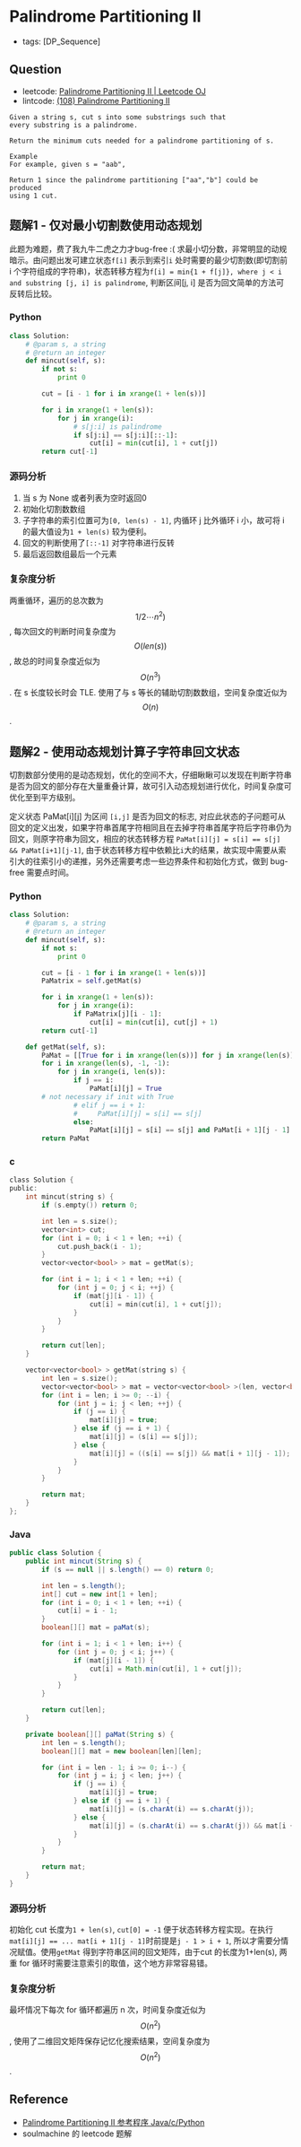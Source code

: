 # Palindrome Partitioning II

- tags: [DP_Sequence]

## Question

- leetcode: [Palindrome Partitioning II | Leetcode OJ](https://leetcode.com/problems/palindrome-partitioning-ii/)
- lintcode: [(108) Palindrome Partitioning II](http://www.lintcode.com/en/problem/palindrome-partitioning-ii/)

```
Given a string s, cut s into some substrings such that
every substring is a palindrome.

Return the minimum cuts needed for a palindrome partitioning of s.

Example
For example, given s = "aab",

Return 1 since the palindrome partitioning ["aa","b"] could be produced
using 1 cut.
```

## 题解1 - 仅对最小切割数使用动态规划

此题为难题，费了我九牛二虎之力才bug-free :( 求最小切分数，非常明显的动规暗示。由问题出发可建立状态`f[i]` 表示到索引`i` 处时需要的最少切割数(即切割前 i 个字符组成的字符串)，状态转移方程为`f[i] = min{1 + f[j]}, where j < i and substring [j, i] is palindrome`, 判断区间[j, i] 是否为回文简单的方法可反转后比较。

### Python

```python
class Solution:
    # @param s, a string
    # @return an integer
    def mincut(self, s):
        if not s:
            print 0

        cut = [i - 1 for i in xrange(1 + len(s))]

        for i in xrange(1 + len(s)):
            for j in xrange(i):
                # s[j:i] is palindrome
                if s[j:i] == s[j:i][::-1]:
                    cut[i] = min(cut[i], 1 + cut[j])
        return cut[-1]
```

### 源码分析

1. 当 s 为 None 或者列表为空时返回0
2. 初始化切割数数组
3. 子字符串的索引位置可为`[0, len(s) - 1]`, 内循环 j 比外循环 i 小，故可将 i 的最大值设为`1 + len(s)` 较为便利。
4. 回文的判断使用了`[::-1]` 对字符串进行反转
5. 最后返回数组最后一个元素

### 复杂度分析

两重循环，遍历的总次数为 $$1/2 \cdots n^2)$$, 每次回文的判断时间复杂度为 $$O(len(s))$$, 故总的时间复杂度近似为 $$O(n^3)$$. 在 s 长度较长时会 TLE.
使用了与 s 等长的辅助切割数数组，空间复杂度近似为 $$O(n)$$.

## 题解2 - 使用动态规划计算子字符串回文状态

切割数部分使用的是动态规划，优化的空间不大，仔细瞅瞅可以发现在判断字符串是否为回文的部分存在大量重叠计算，故可引入动态规划进行优化，时间复杂度可优化至到平方级别。

定义状态 PaMat[i][j]  为区间 `[i,j]` 是否为回文的标志, 对应此状态的子问题可从回文的定义出发，如果字符串首尾字符相同且在去掉字符串首尾字符后字符串仍为回文，则原字符串为回文，相应的状态转移方程 `PaMat[i][j] = s[i] == s[j] && PaMat[i+1][j-1]`, 由于状态转移方程中依赖比`i`大的结果，故实现中需要从索引大的往索引小的递推，另外还需要考虑一些边界条件和初始化方式，做到 bug-free 需要点时间。

### Python

```python
class Solution:
    # @param s, a string
    # @return an integer
    def mincut(self, s):
        if not s:
            print 0

        cut = [i - 1 for i in xrange(1 + len(s))]
        PaMatrix = self.getMat(s)

        for i in xrange(1 + len(s)):
            for j in xrange(i):
                if PaMatrix[j][i - 1]:
                    cut[i] = min(cut[i], cut[j] + 1)
        return cut[-1]

    def getMat(self, s):
        PaMat = [[True for i in xrange(len(s))] for j in xrange(len(s))]
        for i in xrange(len(s), -1, -1):
            for j in xrange(i, len(s)):
                if j == i:
                    PaMat[i][j] = True
		# not necessary if init with True
                # elif j == i + 1:
                #     PaMat[i][j] = s[i] == s[j]
                else:
                    PaMat[i][j] = s[i] == s[j] and PaMat[i + 1][j - 1]
        return PaMat
```

### c

```c
class Solution {
public:
    int mincut(string s) {
        if (s.empty()) return 0;

        int len = s.size();
        vector<int> cut;
        for (int i = 0; i < 1 + len; ++i) {
            cut.push_back(i - 1);
        }
        vector<vector<bool> > mat = getMat(s);

        for (int i = 1; i < 1 + len; ++i) {
            for (int j = 0; j < i; ++j) {
                if (mat[j][i - 1]) {
                    cut[i] = min(cut[i], 1 + cut[j]);
                }
            }
        }

        return cut[len];
    }

    vector<vector<bool> > getMat(string s) {
        int len = s.size();
        vector<vector<bool> > mat = vector<vector<bool> >(len, vector<bool>(len, true));
        for (int i = len; i >= 0; --i) {
            for (int j = i; j < len; ++j) {
                if (j == i) {
                    mat[i][j] = true;
                } else if (j == i + 1) {
                    mat[i][j] = (s[i] == s[j]);
                } else {
                    mat[i][j] = ((s[i] == s[j]) && mat[i + 1][j - 1]);
                }
            }
        }

        return mat;
    }
};
```

### Java

```java
public class Solution {
    public int mincut(String s) {
        if (s == null || s.length() == 0) return 0;

        int len = s.length();
        int[] cut = new int[1 + len];
        for (int i = 0; i < 1 + len; ++i) {
            cut[i] = i - 1;
        }
        boolean[][] mat = paMat(s);

        for (int i = 1; i < 1 + len; i++) {
            for (int j = 0; j < i; j++) {
                if (mat[j][i - 1]) {
                    cut[i] = Math.min(cut[i], 1 + cut[j]);
                }
            }
        }

        return cut[len];
    }

    private boolean[][] paMat(String s) {
        int len = s.length();
        boolean[][] mat = new boolean[len][len];

        for (int i = len - 1; i >= 0; i--) {
            for (int j = i; j < len; j++) {
                if (j == i) {
                    mat[i][j] = true;
                } else if (j == i + 1) {
                    mat[i][j] = (s.charAt(i) == s.charAt(j));
                } else {
                    mat[i][j] = (s.charAt(i) == s.charAt(j)) && mat[i + 1][j - 1];
                }
            }
        }

        return mat;
    }
}
```

### 源码分析

初始化 cut 长度为`1 + len(s)`, `cut[0] = -1` 便于状态转移方程实现。在执行`mat[i][j] == ... mat[i + 1][j - 1]`时前提是`j - 1 > i + 1`, 所以才需要分情况赋值。使用`getMat` 得到字符串区间的回文矩阵，由于cut 的长度为1+len(s), 两重 for 循环时需要注意索引的取值，这个地方非常容易错。

### 复杂度分析

最坏情况下每次 for 循环都遍历 n 次，时间复杂度近似为 $$O(n^2)$$, 使用了二维回文矩阵保存记忆化搜索结果，空间复杂度为 $$O(n^2)$$.

## Reference

- [Palindrome Partitioning II 参考程序 Java/c/Python](http://www.jiuzhang.com/solutions/palindrome-partitioning-ii/)
- soulmachine 的 leetcode 题解

